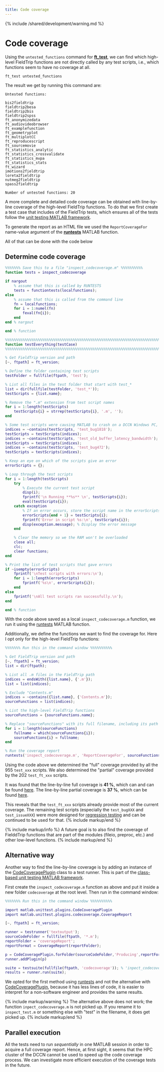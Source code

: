 ```yaml
---
title: Code coverage
---
```


{% include /shared/development/warning.md %}

# Code coverage

Using the `untested_functions` command for **[ft_test](/reference/utilities/ft_test)**, we can find which high-level FieldTrip functions are not directly called by any test scripts, i.e., which functions seem to have no coverage at all.

    ft_test untested_functions

The result we get by running this command are:

    Untested functions:
    
    bis2fieldtrip              
    fieldtrip2besa             
    fieldtrip2bis              
    fieldtrip2spss             
    ft_anonymizedata           
    ft_audiovideobrowser       
    ft_examplefunction         
    ft_geometryplot            
    ft_multiplotCC             
    ft_reproducescript         
    ft_sourcemovie             
    ft_statistics_analytic     
    ft_statistics_crossvalidate
    ft_statistics_mvpa         
    ft_statistics_stats        
    ft_wizard                  
    imotions2fieldtrip         
    loreta2fieldtrip           
    nutmeg2fieldtrip           
    spass2fieldtrip            
    
    Number of untested functions: 20

A more complete and detailed code coverage can be obtained with line-by-line coverage of the high-level FieldTrip functions. To do that we first create a test case that includes of the FieldTrip tests, which ensures all of the tests follow the [unit testing MATLAB framework](https://nl.mathworks.com/help/matlab/matlab-unit-test-framework.html?s_tid=CRUX_lftnav).

To generate the report as an HTML file we used the `ReportCoverageFor` name-value argument of the **[runtests](https://nl.mathworks.com/help/matlab/ref/runtests.html)** MATLAB function. 

All of that can be done with the code below

## Determine code coverage

```matlab
%%%%%%% Save this to a file "inspect_codecoverage.m" %%%%%%%%%%
function tests = inspect_codecoverage

if nargout
    % assume that this is called by RUNTESTS
    tests = functiontests(localfunctions);
else
    % assume that this is called from the command line
    fn = localfunctions;
    for i = 1:numel(fn)
        feval(fn{i});
    end
end % nargout

end % function

%%%%%%%%%%%%%%%%%%%%%%%%%%%%%%%%%%%%%%%%%%%%%%%%%%%%%%%%%%%%%%%%%%%%%%%%%%%%%%%
function testEverything(testCase)
%%%%%%%%%%%%%%%%%%%%%%%%%%%%%%%%%%%%%%%%%%%%%%%%%%%%%%%%%%%%%%%%%%%%%%%%%%%%%%%

% Get FieldTrip version and path
[~, ftpath] = ft_version;

% Define the folder containing test scripts
testFolder = fullfile(ftpath, 'test');

% List all files in the test folder that start with test_*
list = dir(fullfile(testFolder, 'test_*'));
testScripts = {list.name};

% Remove the ".m" extension from test script names
for i = 1:length(testScripts)
    testScripts{i} = strrep(testScripts{i}, '.m', '');
end

% Some test scripts were causing MATLAB to crash on a DCCN Windows PC, these need to be excluded
indices = ~contains(testScripts, 'test_bug1818'); 
testScripts = testScripts(indices);
indices = ~contains(testScripts, 'test_old_buffer_latency_bandwidth');
testScripts = testScripts(indices);
indices = ~contains(testScripts, 'test_bug472'); 
testScripts = testScripts(indices);

% Keep an eye on which of the scripts give an error
errorScripts = {};

% Loop through the test scripts
for i = 1:length(testScripts)
    try
        % Execute the current test script
        disp(i);
        fprintf('\n Running **%s** \n', testScripts{i});
        eval(testScripts{i});
    catch exception
        % If an error occurs, store the script name in the errorScripts array
        errorScripts{end + 1} = testScripts{i};
        fprintf('Error in script %s:\n', testScripts{i});
        disp(exception.message); % Display the error message
    end

    % Clear the memory so we the RAM won't be overloaded
    close all;
    clc;
    clear functions;
end

% Print the list of test scripts that gave errors
if ~isempty(errorScripts)
    fprintf('\nTest scripts with errors:\n');
    for i = 1:length(errorScripts)
        fprintf('%s\n', errorScripts{i});
    end
else
    fprintf('\nAll test scripts ran successfully.\n');
end

end % function
```

With the code above saved as a local `inspect_codecoverage.m` function, we run it using the [runtests](https://nl.mathworks.com/help/matlab/ref/runtests.html) MATLAB function. 

Additionally, we define the functions we want to find the coverage for. Here I opt only for the high-level FieldTrip functions:

```matlab
%%%%%%% Run this in the command window %%%%%%%%%%

% Get FieldTrip version and path
[~, ftpath] = ft_version;
list = dir(ftpath);

% List all .m files in the FieldTrip path
indices = endsWith({list.name}, {'.m'});
list = list(indices); 

% Exclude "Contents.m"
indices = ~contains({list.name}, {'Contents.m'});
sourceFunctions = list(indices);

% List the high-level FieldTrip functions
sourceFunctions = {sourceFunctions.name};

% Replace "sourceFunctions" with its full filename, including its path
for i = 1:length(sourceFunctions)
    fullname = which(sourceFunctions{i});
    sourceFunctions{i} = fullname;
end

% Run the coverage report
runtests('inspect_codecoverage.m', 'ReportCoverageFor', sourceFunctions);
```

Using the code above we determined the "full" coverage provided by all the 955 `test_xxx` scripts. We also determined the "partial" coverage provided by the 202 `test_ft_xxx` scripts. 

It was found that the line-by-line full coverage is **41 %**, which can and can be found [here](/assets/coverage/full/). The line-by-line partial coverage is **37 %**, which can be found [here](/assets/coverage/partial/). 

This reveals that the `test_ft_xxx` scripts already provide most of the current coverage. The remaining test scripts (especially the `test_bugXXX` and `test_issueXXX`) were more designed for [regression testing](https://en.wikipedia.org/wiki/Regression_testing) and can be continued to be used for that.
{% include markup/end %}

{% include markup/info %}
A future goal is to also find the coverage of FielddTrip functions that are part of the modules (fileio, preproc, etc.) and other low-level functions.
{% include markup/end %}

## Alternative way

Another way to find the line-by-line coverage is by adding an instance of the [CodeCoveragePlugin](https://nl.mathworks.com/help/matlab/ref/matlab.unittest.plugins.codecoverageplugin-class.html) class to a test runner. This is part of the [class-based unit testing MATLAB framework](https://nl.mathworks.com/help/matlab/class-based-unit-tests.html). 

First create the `inspect_codecoverage.m` function as above and put it inside a new folder `codecoverage` at the root level. Then run in the command window:

```matlab
%%%%%%% Run this in the command window %%%%%%%%%%

import matlab.unittest.plugins.CodeCoveragePlugin
import matlab.unittest.plugins.codecoverage.CoverageReport

[~, ftpath] = ft_version;

runner = testrunner('textoutput');
sourceCodeFolder = fullfile(ftpath, '*.m');
reportFolder = 'coverageReport';
reportFormat = CoverageReport(reportFolder);

p = CodeCoveragePlugin.forFolder(sourceCodeFolder,'Producing',reportFormat);
runner.addPlugin(p)

suite = testsuite(fullfile(ftpath, 'codecoverage')); % 'inpect_codecoverage.m' is the only one inside this folder
results = runner.run(suite);
```

We opted for the first method using [runtests](https://nl.mathworks.com/help/matlab/ref/runtests.html) and not the alternative with [CodeCoveragePlugin](https://nl.mathworks.com/help/matlab/ref/matlab.unittest.plugins.codecoverageplugin-class.html), because it has less lines of code, it is easier to interpret for a non-software engineer and provides the same results.

{% include markup/warning %}
The alternative above does not work; the function `inpect_codecoverage.m` is not picked up. If you rename it to `inspect_test.m` or something else with "test" in the filename, it does get picked up.
{% include markup/end %}

## Parallel execution

All the tests need to run _sequentially_ in one MATLAB session in order to acquire a full coverage report. Hence, at first sight, it seems that the HPC cluster of the DCCN cannot be used to speed up the code coverage process. We can investigate more efficient execution of the coverage tests in the future.
